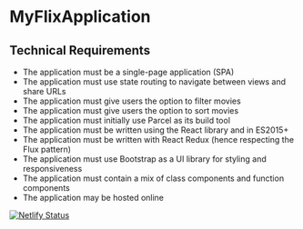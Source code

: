 # MyFlixApplication

## Technical Requirements
- The application must be a single-page application (SPA)
- The application must use state routing to navigate between views and share URLs
- The application must give users the option to filter movies
- The application must give users the option to sort movies
- The application must initially use Parcel as its build tool
- The application must be written using the React library and in ES2015+
- The application must be written with React Redux (hence respecting the Flux pattern)
- The application must use Bootstrap as a UI library for styling and responsiveness
- The application must contain a mix of class components and function components
- The application may be hosted online

[![Netlify Status](https://api.netlify.com/api/v1/badges/c8d6e287-89ef-4efe-a0a8-e4d17953c323/deploy-status)](https://app.netlify.com/sites/interflix/deploys)